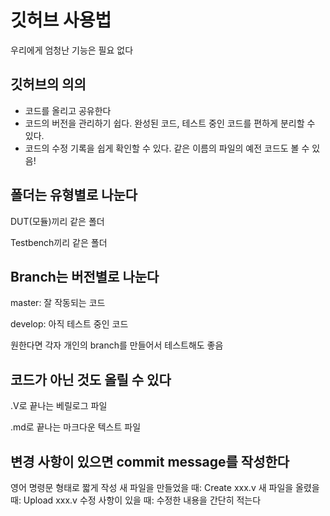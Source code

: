 # 깃허브 사용법

우리에게 엄청난 기능은 필요 없다

## 깃허브의 의의

- 코드를 올리고 공유한다
- 코드의 버전을 관리하기 쉽다. 완성된 코드, 테스트 중인 코드를 편하게 분리할 수 있다.
- 코드의 수정 기록을 쉽게 확인할 수 있다. 같은 이름의 파일의 예전 코드도 볼 수 있음!

## 폴더는 유형별로 나눈다

DUT(모듈)끼리 같은 폴더

Testbench끼리 같은 폴더

## Branch는 버전별로 나눈다

master: 잘 작동되는 코드

develop: 아직 테스트 중인 코드

원한다면 각자 개인의 branch를 만들어서 테스트해도 좋음

## 코드가 아닌 것도 올릴 수 있다

.V로 끝나는 베릴로그 파일

.md로 끝나는 마크다운 텍스트 파일

## 변경 사항이 있으면 commit message를 작성한다

영어 명령문 형태로 짧게 작성
새 파일을 만들었을 때: Create xxx.v
새 파일을 올렸을 때: Upload xxx.v
수정 사항이 있을 때: 수정한 내용을 간단히 적는다
